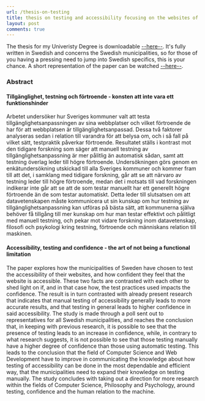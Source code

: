 ```yaml
---
url: /thesis-on-testing
title: thesis on testing and accessibility focusing on the websites of swedish municipalities
layout: post
comments: true
---
```


The thesis for my Univeristy Degree is downloadable <a href='/assets/Tillgänglighet, testning och förtroende - Molly Arhammar.pdf'>--here--</a>. It's fully written in Swedish and concerns the Swedish municipalities, so for those of you having a pressing need to jump into Swedish specifics, this is your chance. A short representation of the paper can be watched <a href='https://youtu.be/y5oBVbK2xBY'>--here--</a>.

### Abstract

#### Tillgänglighet, testning och förtroende - konsten att inte vara ett funktionshinder

Arbetet undersöker hur Sveriges kommuner valt att testa tillgänglighetsanpassningen av sina webbplatser och vilket förtroende de har för att webbplatsen är tillgänglighetsanpassad. Dessa två faktorer analyseras sedan i relation till varandra för att belysa om, och i så fall på vilket sätt, testpraktik påverkar förtroende. Resultatet ställs i kontrast mot den tidigare forskning som säger att manuell testning av tillgänglighetsanpassning är mer pålitlig än automatisk sådan, samt att testning överlag leder till högre förtroende. Undersökningen görs genom en enkätundersökning utskickad till alla Sveriges kommuner och kommer fram till att det, i samklang med tidigare forskning, går att se att närvaro av testning leder till högre förtroende, medan det i motsats till vad forskningen indikerar inte går att se att de som testar manuellt har ett generellt högre förtroende än de som testar automatiskt. Detta leder till slutsatsen om att datavetenskapen måste kommunicera ut sin kunskap om hur testning av tillgänglighetsanpassning kan utföras på bästa sätt, att kommunerna själva behöver få tillgång till mer kunskap om hur man testar effektivt och pålitligt med manuell testning, och pekar mot vidare forskning inom datavetenskap, filosofi och psykologi kring testning, förtroende och människans relation till maskinen.

#### Accessibility, testing and confidence - the art of not being a functional limitation

The paper explores how the municipalities of Sweden have chosen to test the accessibility of their websites, and how confident they feel that the website is accessible. These two facts are contrasted with each other to shed light on if, and in that case how, the test practices used impacts the confidence. The result is in turn contrasted with already present research that indicates that manual testing of accessibility generally leads to more accurate results, and that testing in general leads to higher confidence in said accessibility. The study is made through a poll sent out to representatives for all Swedish municipalities, and reaches the conclusion that, in keeping with previous research, it is possible to see that the presence of testing leads to an increase in confidence, while, in contrary to what research suggests, it is not possible to see that those testing manually have a higher degree of confidence than those using automatic testing. This leads to the conclusion that the field of Computer Science and Web Development have to improve in communicating the knowledge about how testing of accessibility can be done in the most dependable and efficient way, that the municipalities need to expand their knowledge on testing manually. The study concludes with taking out a direction for more research within the fields of Computer Science, Philosophy and Psychology, around testing, confidence and the human relation to the machine.


